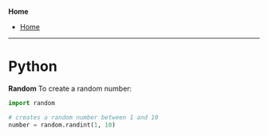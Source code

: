 **Home**
- [Home](../index.md)
---
# Python

**Random**
To create a random number:
```python
import random

# creates a random number between 1 and 10
number = random.randint(1, 10)
```